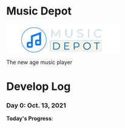 # Music Depot

![Image of Music Depot](https://github.com/luke3359767/music-depot/blob/main/music-depot/src/image/logo.png)

The new age music player


# Develop Log

### Day 0: Oct. 13, 2021 

**Today's Progress**: 


